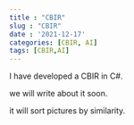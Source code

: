 ```yaml
---
title : "CBIR"
slug : "CBIR"
date : '2021-12-17'
categories: [CBIR, AI]
tags: [CBIR,AI]
---
```


I have developed a CBIR in C#.

we will write about it soon.

it will sort pictures by similarity.